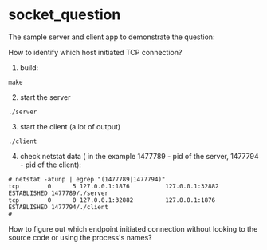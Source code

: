 # socket_question

The sample server and client app to demonstrate the question:

How to identify which host initiated TCP connection?

1. build:
```
make
```

2. start the server
```
./server
```

3. start the client (a lot of output)
```
./client
```

4. check netstat data ( in the example 1477789 - pid of the server, 1477794 - pid of the client):
```
# netstat -atunp | egrep "(1477789|1477794)"
tcp        0      5 127.0.0.1:1876          127.0.0.1:32882         ESTABLISHED 1477789/./server
tcp        0      0 127.0.0.1:32882         127.0.0.1:1876          ESTABLISHED 1477794/./client
#
```

How to figure out which endpoint initiated connection without looking to the source code or using the process's names?